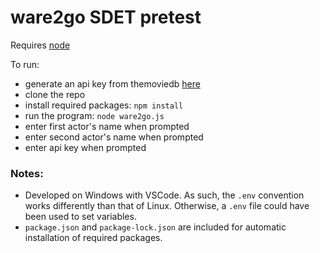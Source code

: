 # ware2go SDET pretest

Requires [node](https://nodejs.org)

To run:

- generate an api key from themoviedb [here](https://developers.themoviedb.org/3/getting-started/introduction)
- clone the repo
- install required packages: `npm install`
- run the program: `node ware2go.js`
- enter first actor's name when prompted
- enter second actor's name when prompted
- enter api key when prompted

### Notes:

- Developed on Windows with VSCode. As such, the `.env` convention works differently than that of Linux. Otherwise, a `.env` file could have been used to set variables.
- `package.json` and `package-lock.json` are included for automatic installation of required packages.
